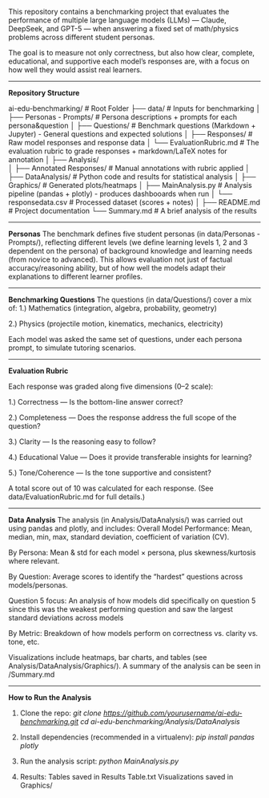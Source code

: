 This repository contains a benchmarking project that evaluates the performance of multiple large language models (LLMs) — Claude, DeepSeek, and GPT-5 — when answering a fixed set of math/physics problems across different student personas.

The goal is to measure not only correctness, but also how clear, complete, educational, and supportive each model’s responses are, with a focus on how well they would assist real learners.

--------------------
**Repository Structure**

ai-edu-benchmarking/            # Root Folder
├── data/                       # Inputs for benchmarking
│   ├── Personas - Prompts/     # Persona descriptions + prompts for each persona&question
│   ├── Questions/              # Benchmark questions (Markdown + Jupyter) - General questions and expected solutions
│   ├── Responses/              # Raw model responses and response data
│   └── EvaluationRubric.md     # The evaluation rubric to grade responses + markdown/LaTeX notes for annotation
│
├── Analysis/                   
│   ├── Annotated Responses/    # Manual annotations with rubric applied
│   ├── DataAnalysis/           # Python code and results for statistical analysis
│       ├── Graphics/           # Generated plots/heatmaps
│       ├── MainAnalysis.py     # Analysis pipeline (pandas + plotly) - produces dashbooards when run
│       └── responsedata.csv    # Processed dataset (scores + notes)
│
├── README.md                   # Project documentation
└── Summary.md                  # A brief analysis of the results

-------------------
**Personas**
The benchmark defines five student personas (in data/Personas - Prompts/), reflecting different levels (we define learning levels 1, 2 and 3 dependent on the persona) of background knowledge and learning needs (from novice to advanced).
This allows evaluation not just of factual accuracy/reasoning ability, but of how well the models adapt their explanations to different learner profiles.

-----------------
**Benchmarking Questions**
The questions (in data/Questions/) cover a mix of:
1.) Mathematics (integration, algebra, probability, geometry)

2.) Physics (projectile motion, kinematics, mechanics, electricity)

Each model was asked the same set of questions, under each persona prompt, to simulate tutoring scenarios.

------------------
**Evaluation Rubric**

Each response was graded along five dimensions (0–2 scale):

1.) Correctness — Is the bottom-line answer correct?

2.) Completeness — Does the response address the full scope of the question?

3.) Clarity — Is the reasoning easy to follow?

4.) Educational Value — Does it provide transferable insights for learning?

5.) Tone/Coherence — Is the tone supportive and consistent?

A total score out of 10 was calculated for each response.
(See data/EvaluationRubric.md for full details.)

-------------------------
**Data Analysis**
The analysis (in Analysis/DataAnalysis/) was carried out using pandas and plotly, and includes:
Overall Model Performance:
Mean, median, min, max, standard deviation, coefficient of variation (CV).

By Persona:
Mean & std for each model × persona, plus skewness/kurtosis where relevant.

By Question:
Average scores to identify the “hardest” questions across models/personas.

Question 5 focus:
An analysis of how models did specifically on question 5 since this was the weakest performing question and saw the largest standard deviations across models

By Metric:
Breakdown of how models perform on correctness vs. clarity vs. tone, etc.

Visualizations include heatmaps, bar charts, and tables (see Analysis/DataAnalysis/Graphics/).
A summary of the analysis can be seen in /Summary.md



--------------------------
**How to Run the Analysis**

1) Clone the repo:
*git clone https://github.com/yourusername/ai-edu-benchmarking.git*
*cd ai-edu-benchmarking/Analysis/DataAnalysis*

2) Install dependencies (recommended in a virtualenv):
*pip install pandas plotly*

3) Run the analysis script:
*python MainAnalysis.py*

4) Results:
Tables saved in Results Table.txt
Visualizations saved in Graphics/
